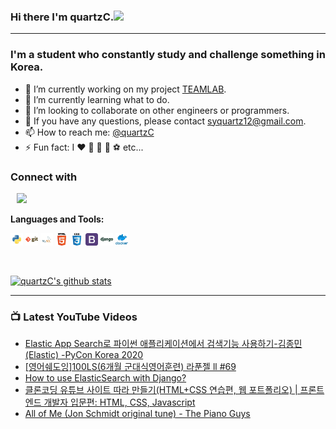 ### Hi there I'm quartzC.<a href="https://github.com/quartzC"><img src="https://media.giphy.com/media/hvRJCLFzcasrR4ia7z/giphy.gif" width="25px"></a>
<!--
**quartzC/quartzC** is a ✨ _special_ ✨ repository because its `README.md` (this file) appears on your GitHub profile. 

Here are some ideas to get you started:-->
<hr>

### I'm a student who constantly study and challenge something in Korea.

- 🔭 I’m currently working on my project [TEAMLAB](https://www.notion.so/TEAMLAB-d690ca4b3f4d44449520ed21e9b51739).
- 🌱 I’m currently learning what to do.
- 👯 I’m looking to collaborate on other engineers or programmers.
- 💬 If you have any questions, please contact syquartz12@gmail.com.
- 📫 How to reach me: [@quartzC](https://www.instagram.com/SY_quartz/)
- ⚡ Fun fact: I :heart: :dog: :guitar: :basketball: :soccer: etc...

### Connect with
<a href="https://instagram.com/SY_quartz">
    <img 
        src="http://img.shields.io/badge/-Instagram-black?style=flat&logo=Instagram&link=https://instagram.com/alpox.dev/"
        style="height : auto; margin-left : 10px; margin-right : 10px;"/>
</a>

**Languages and Tools:**  

<code><img height="20" src="https://raw.githubusercontent.com/github/explore/80688e429a7d4ef2fca1e82350fe8e3517d3494d/topics/python/python.png"></code>
<code><img height="20" src="https://raw.githubusercontent.com/github/explore/80688e429a7d4ef2fca1e82350fe8e3517d3494d/topics/git/git.png"></code>
<code><img height="20" src="https://raw.githubusercontent.com/github/explore/80688e429a7d4ef2fca1e82350fe8e3517d3494d/topics/mysql/mysql.png"></code>
<code><img height="20" src="https://raw.githubusercontent.com/github/explore/5c058a388828bb5fde0bcafd4bc867b5bb3f26f3/topics/html/html.png"></code>
<code><img height="20" src="https://raw.githubusercontent.com/github/explore/80688e429a7d4ef2fca1e82350fe8e3517d3494d/topics/css/css.png"></code>
<code><img height="20" src="https://raw.githubusercontent.com/github/explore/80688e429a7d4ef2fca1e82350fe8e3517d3494d/topics/bootstrap/bootstrap.png"></code>
<code><img height="20" src="https://raw.githubusercontent.com/github/explore/80688e429a7d4ef2fca1e82350fe8e3517d3494d/topics/django/django.png"></code>
<code><img height="20" src="https://raw.githubusercontent.com/github/explore/80688e429a7d4ef2fca1e82350fe8e3517d3494d/topics/docker/docker.png"></code>

<br/>

[![quartzC's github stats](https://github-readme-stats.vercel.app/api?username=quartzC)](https://github.com/anuraghazra/github-readme-stats)


<hr>


### 📺 Latest YouTube Videos
<!-- YOUTUBE:START -->
- [Elastic App Search로 파이썬 애플리케이션에서 검색기능 사용하기-김종민(Elastic) -PyCon Korea 2020](https://www.youtube.com/watch?v=0rpe2hfn5Sc)
- [[영어쉐도잉]100LS(6개월 군대식영어훈련) 라푼젤 ll #69](https://www.youtube.com/watch?v=H7xZQ7uIE0Q&t=305s)
- [How to use ElasticSearch with Django?](https://www.youtube.com/watch?v=xFcJPwVPc1o)
- [클론코딩 유튜브 사이트 따라 만들기(HTML+CSS 연습편, 웹 포트폴리오) | 프론트엔드 개발자 입문편: HTML, CSS, Javascript](https://www.youtube.com/watch?v=67stn7Pu7s4)
- [All of Me (Jon Schmidt original tune) - The Piano Guys](https://www.youtube.com/watch?v=9fAZIQ-vpdw)
<!-- YOUTUBE:END -->
